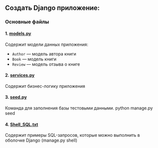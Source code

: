 ## Создать Django приложение:
### Основные файлы

#### 1. [models.py](https://github.com/Antwil1988/DZ/blob/master/%D0%94%D0%97/library/liba/models.py)
Содержит модели данных приложения:
- `Author` — модель автора книги
- `Book` — модель книги
- `Review` — модель отзыва о книге

#### 2. [services.py](https://github.com/Antwil1988/DZ/blob/master/%D0%94%D0%97/library/liba/services.py)
Содержит бизнес-логику приложения

#### 3. [seed.py](https://github.com/Antwil1988/DZ/blob/master/%D0%94%D0%97/library/liba/management/commands/seed.py)
Команда для заполнения базы тестовыми данными.
python manage.py seed

#### 4. [Shell_SQL.txt](https://github.com/Antwil1988/DZ/blob/master/%D0%94%D0%97/library/Shell_SQL.txt)
Содержит примеры SQL-запросов, которые можно выполнить в оболочке Django (manage.py shell)


